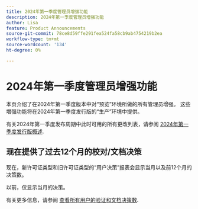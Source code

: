 ```yaml
---
title: 2024年第一季度管理员增强功能
description: 2024年第一季度管理员增强功能
author: Lisa
feature: Product Announcements
source-git-commit: 78ce8d59ffe291fea524fa58cb9ab4754219b2ea
workflow-type: tm+mt
source-wordcount: '134'
ht-degree: 0%

---
```


# 2024年第一季度管理员增强功能

本页介绍了在2024年第一季度版本中对“预览”环境所做的所有管理员增强。 这些增强功能将在2024年第一季度发行版的“生产”环境中提供。

有关2024年第一季度发布周期中此时可用的所有更改列表，请参阅 [2024年第一季度发行版概述](/help/quicksilver/product-announcements/product-releases/24-q1-release-activity/24-q1-release-overview.md).

## 现在提供了过去12个月的校对/文档决策

现在，新许可证类型和旧许可证类型的“用户决策”报表会显示当月以及前12个月的决策数。

以前，仅显示当月的决策。

有关更多信息，请参阅 [查看所有用户的验证和文档决策数](/help/quicksilver/review-and-approve-work/tips-tricks-troubleshooting-approvals/view-number-of-decisions-for-users.md).
